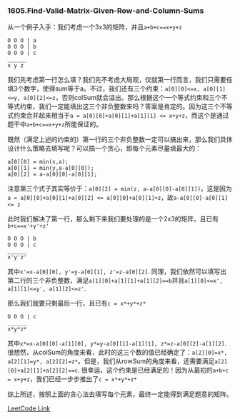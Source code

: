 ### 1605.Find-Valid-Matrix-Given-Row-and-Column-Sums

从一个例子入手：我们考虑一个3x3的矩阵，并且```a+b+c==x+y+z```
```
O O O | a
O O O | b
O O O | c
______
x y z
```
我们先考虑第一行怎么填？我们先不考虑大局观，仅就第一行而言，我们只需要任填3个数字，使得sum等于a。不过，我们还有三个约束：```a[0][0]<=x, a[0][1]<=y, a[0][2]<=z```，否则colSum就会溢出。那么根据这个一个等式约束和三个不等式约束，我们一定能填出这三个非负整数来吗？答案是肯定的。因为这三个不等式约束合并起来相当于```a = a[0][0]+a[0][1]+a[1][1] <= x+y+z```，而这个是通过题干中```a+b+c==x+y+z```所能保证的。

既然（满足上述的约束的）第一行的三个非负整数一定可以搞出来，那么我们具体设计什么策略去填写呢？可以搞一个贪心，即每个元素尽量填最大的：
```
a[0][0] = min(x,a);
a[0][1] = min(y,a-a[0][0]);
a[0][2] = a-a[0][0]-a[0][1];
```
注意第三个式子其实等价于：```a[0][2] = min(z, a-a[0][0]-a[0][1])```，这是因为```a = a[0][0]+a[0][1]+a[0][2] <= a[0][0]+a[0][1]+z```，故```a-a[0][0]-a[0][1] <= z```

此时我们解决了第一行，那么剩下来我们要处理的是一个2x3的矩阵，且已有```b+c==x'+y'+z'```
```
O O O | b
O O O | c
______
x'y'z'
```
其中```x'=x-a[0][0], y'=y-a[0][1], z'=z-a[0][2]```. 同理，我们依然可以填写出第二行的三个非负整数，满足```a[1][0]+a[1][1]+a[1][2]==b```并且```a[1][0]<=x', a[1][1]<=y', a[1][2]<=z'```.

那么我们就要只剩最后一行，且已有```c = x*+y*+z*```
```
O O O | c
______
x*y*z*
```
其中```x*=x-a[0][0]-a[1][0], y*=y-a[0][1]-a[1][1], z*=z-a[0][2]-a[1][2]```. 很想然，从colSum的角度来看，此时的这三个数的值已经确定了：```a[2][0]=x*, a[2][1]=y*, a[2][2]=z*```。但是，我们从rowSum的角度来看，还需要满足```a[2][0]+a[2][1]+a[2][2]==c```. 很幸运，这个约束是已经满足的！因为从最初的```a+b+c = x+y+z```，我们已经一步步推出了```c = x*+y*+z*```

综上所述，按照上面的贪心法去填写每个元素，最终一定能得到满足题意的矩阵。

[LeetCode Link](https://leetcode.com/problems/find-valid-matrix-given-row-and-column-sums/)
